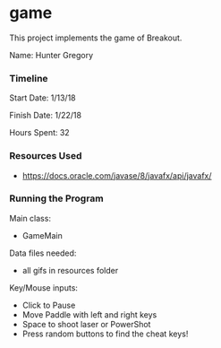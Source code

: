 game
====

This project implements the game of Breakout.

Name: Hunter Gregory

### Timeline

Start Date: 1/13/18

Finish Date: 1/22/18

Hours Spent: 32

### Resources Used
- https://docs.oracle.com/javase/8/javafx/api/javafx/

### Running the Program

Main class: 
- GameMain

Data files needed: 
- all gifs in resources folder

Key/Mouse inputs: 
- Click to Pause
- Move Paddle with left and right keys
- Space to shoot laser or PowerShot
- Press random buttons to find the cheat keys!
